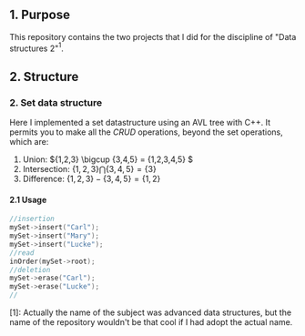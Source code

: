 ## 1. Purpose

This repository contains the two projects that I did for the discipline of "Data structures 2"$^1$.

## 2. Structure

### 2. Set data structure

Here I implemented a set datastructure using an AVL tree with C++. It permits you to make all the _CRUD_ operations, beyond the set operations, which are:

1. Union: $\{1,2,3\} \bigcup \{3,4,5\} = \{1,2,3,4,5\} $
2. Intersection: $\{1,2,3\} \bigcap \{3,4,5\}= \{3\}$ 
3. Difference: $\{1,2,3\} - \{3,4,5\}= \{1,2\}$

#### 2.1 Usage

```cpp
//insertion
mySet->insert("Carl");
mySet->insert("Mary");
mySet->insert("Lucke");
//read
inOrder(mySet->root);
//deletion
mySet->erase("Carl");
mySet->erase("Lucke");
//
```

[1]: Actually the name of the subject was advanced data structures, but the name of the repository wouldn't be that cool if I had adopt the actual name.